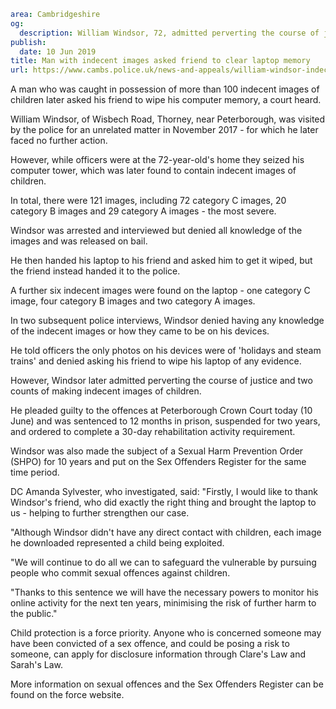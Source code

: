 ```yaml
area: Cambridgeshire
og:
  description: William Windsor, 72, admitted perverting the course of justice and two counts of making indecent images of children
publish:
  date: 10 Jun 2019
title: Man with indecent images asked friend to clear laptop memory
url: https://www.cambs.police.uk/news-and-appeals/william-windsor-indecent-images--thorney-peterborough
```

A man who was caught in possession of more than 100 indecent images of children later asked his friend to wipe his computer memory, a court heard.

William Windsor, of Wisbech Road, Thorney, near Peterborough, was visited by the police for an unrelated matter in November 2017 - for which he later faced no further action.

However, while officers were at the 72-year-old's home they seized his computer tower, which was later found to contain indecent images of children.

In total, there were 121 images, including 72 category C images, 20 category B images and 29 category A images - the most severe.

Windsor was arrested and interviewed but denied all knowledge of the images and was released on bail.

He then handed his laptop to his friend and asked him to get it wiped, but the friend instead handed it to the police.

A further six indecent images were found on the laptop - one category C image, four category B images and two category A images.

In two subsequent police interviews, Windsor denied having any knowledge of the indecent images or how they came to be on his devices.

He told officers the only photos on his devices were of 'holidays and steam trains' and denied asking his friend to wipe his laptop of any evidence.

However, Windsor later admitted perverting the course of justice and two counts of making indecent images of children.

He pleaded guilty to the offences at Peterborough Crown Court today (10 June) and was sentenced to 12 months in prison, suspended for two years, and ordered to complete a 30-day rehabilitation activity requirement.

Windsor was also made the subject of a Sexual Harm Prevention Order (SHPO) for 10 years and put on the Sex Offenders Register for the same time period.

DC Amanda Sylvester, who investigated, said: "Firstly, I would like to thank Windsor's friend, who did exactly the right thing and brought the laptop to us - helping to further strengthen our case.

"Although Windsor didn't have any direct contact with children, each image he downloaded represented a child being exploited.

"We will continue to do all we can to safeguard the vulnerable by pursuing people who commit sexual offences against children.

"Thanks to this sentence we will have the necessary powers to monitor his online activity for the next ten years, minimising the risk of further harm to the public."

Child protection is a force priority. Anyone who is concerned someone may have been convicted of a sex offence, and could be posing a risk to someone, can apply for disclosure information through Clare's Law and Sarah's Law.

More information on sexual offences and the Sex Offenders Register can be found on the force website.
